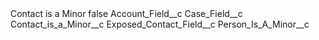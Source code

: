 <?xml version="1.0" encoding="UTF-8"?>
<CustomMetadata xmlns="http://soap.sforce.com/2006/04/metadata" xmlns:xsi="http://www.w3.org/2001/XMLSchema-instance" xmlns:xsd="http://www.w3.org/2001/XMLSchema">
    <label>Contact is a Minor</label>
    <protected>false</protected>
    <values>
        <field>Account_Field__c</field>
        <value xsi:nil="true"/>
    </values>
    <values>
        <field>Case_Field__c</field>
        <value xsi:type="xsd:string">Contact_is_a_Minor__c</value>
    </values>
    <values>
        <field>Exposed_Contact_Field__c</field>
        <value xsi:type="xsd:string">Person_Is_A_Minor__c</value>
    </values>
</CustomMetadata>

